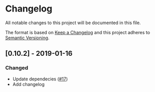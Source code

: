 # Changelog

All notable changes to this project will be documented in this file.

The format is based on [Keep a Changelog](https://keepachangelog.com/)
and this project adheres to [Semantic Versioning](https://semver.org/).

## [0.10.2] - 2019-01-16

### Changed

- Update dependecies ([#17](https://github.com/adfinis-sygroup/adcssy/pull/17))
- Add changelog
